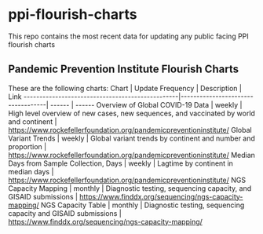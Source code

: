 # ppi-flourish-charts
This repo contains the most recent data for updating any public facing PPI flourish charts
## Pandemic Prevention Institute Flourish Charts
These are the following charts:
Chart | Update Frequency | Description | Link
-------------------------------------------------|-----------------------------------| ------ | ------
Overview of Global COVID-19 Data | weekly | High level overview of new cases, new sequences, and vaccinated by world and continent | https://www.rockefellerfoundation.org/pandemicpreventioninstitute/
Global Variant Trends | weekly | Global variant trends by continent and number and proportion | https://www.rockefellerfoundation.org/pandemicpreventioninstitute/
Median Days from Sample Collection, Days | weekly | Lagtime by continent in median days | https://www.rockefellerfoundation.org/pandemicpreventioninstitute/
NGS Capacity Mapping | monthly | Diagnostic testing, sequencing capacity, and GISAID submissions | https://www.finddx.org/sequencing/ngs-capacity-mapping/
NGS Capacity Table | monthly | Diagnostic testing, sequencing capacity and GISAID submissions | https://www.finddx.org/sequencing/ngs-capacity-mapping/

